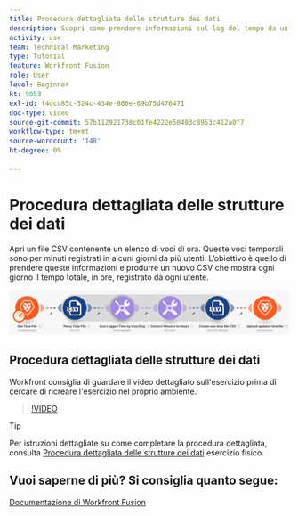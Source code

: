 ```yaml
---
title: Procedura dettagliata delle strutture dei dati
description: Scopri come prendere informazioni sul log del tempo da un file, trasformarlo e produrre un nuovo file con i dati trasformati in [!DNL Adobe Workfront Fusion].
activity: use
team: Technical Marketing
type: Tutorial
feature: Workfront Fusion
role: User
level: Beginner
kt: 9053
exl-id: f4dca85c-524c-434e-866e-69b75d476471
doc-type: video
source-git-commit: 57b112921738c01fe4222e50403c8953c412a0f7
workflow-type: tm+mt
source-wordcount: '148'
ht-degree: 0%

---
```


# Procedura dettagliata delle strutture dei dati

Apri un file CSV contenente un elenco di voci di ora. Queste voci temporali sono per minuti registrati in alcuni giorni da più utenti. L’obiettivo è quello di prendere queste informazioni e produrre un nuovo CSV che mostra ogni giorno il tempo totale, in ore, registrato da ogni utente.

![Immagine di uno scenario di fusione](assets/data-structures-and-data-stores-1.png)

## Procedura dettagliata delle strutture dei dati

Workfront consiglia di guardare il video dettagliato sull&#39;esercizio prima di cercare di ricreare l&#39;esercizio nel proprio ambiente.

>[!VIDEO](https://video.tv.adobe.com/v/335294/?quality=12&learn=on)

>[!TIP]
>
>Per istruzioni dettagliate su come completare la procedura dettagliata, consulta [Procedura dettagliata delle strutture dei dati](https://experienceleague.adobe.com/docs/workfront-learn/tutorials-workfront/fusion/exercises/data-structures.html?lang=en) esercizio fisico.


## Vuoi saperne di più? Si consiglia quanto segue:

[Documentazione di Workfront Fusion](https://experienceleague.adobe.com/docs/workfront/using/adobe-workfront-fusion/workfront-fusion-2.html?lang=en)

